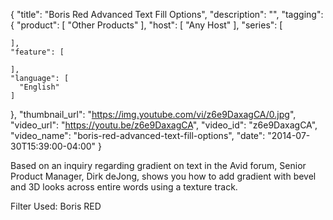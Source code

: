 {
  "title": "Boris Red Advanced Text Fill Options",
  "description": "",
  "tagging": {
    "product": [
      "Other Products"
    ],
    "host": [
      "Any Host"
    ],
    "series": [

    ],
    "feature": [

    ],
    "language": [
      "English"
    ]
  },
  "thumbnail_url": "https://img.youtube.com/vi/z6e9DaxagCA/0.jpg",
  "video_url": "https://youtu.be/z6e9DaxagCA",
  "video_id": "z6e9DaxagCA",
  "video_name": "boris-red-advanced-text-fill-options",
  "date": "2014-07-30T15:39:00-04:00"
}

Based on an inquiry regarding gradient on text in the Avid forum, Senior
Product Manager, Dirk deJong, shows you how to add gradient with bevel and 3D
looks across entire words using a texture track.

Filter Used: Boris RED


